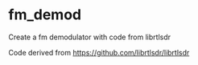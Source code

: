 # fm_demod
Create a fm demodulator with code from librtlsdr

Code derived from https://github.com/librtlsdr/librtlsdr
